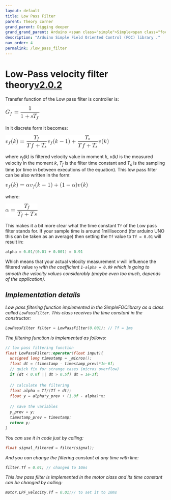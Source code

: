 ```yaml
---
layout: default
title: Low Pass Filter
parent: Theory corner
grand_parent: Digging deeper
grand_grand_parent: Arduino <span class="simple">Simple<span class="foc">FOC</span>library</span>
description: "Arduino Simple Field Oriented Control (FOC) library ."
nav_order: 4
permalink: /low_pass_filter
---
```


# Low-Pass velocity filter theory[v2.0.2](https://github.com/simplefoc/Arduino-FOC/releases)
Transfer function of the Low pass filter is controller is:

<p><img src="./extras/Images/cont_LPF.png" /></p>
In it discrete form it becomes:

<p><img src="./extras/Images/dis_LPF.png" /></p>

where <i>v<sub>f</sub>(k)</i> is filtered velocity value in moment <i>k</i>, <i>v(k)</i> is the measured velocity in the moment <i>k</i>, <i>T<sub>f</sub></i> is the filter time constant and <i>T<sub>s</sub></i> is the sampling time (or time in between executions of the equation).
This low pass filter can be also written in the form:

<p><img src="./extras/Images/LPF_alpha.png" /></p>

where:

<p><img src="./extras/Images/alpha.png" /></p>

This makes it a bit more clear what the time constant `Tf` of the Low pass filter stands for. If your sample time is around 1millisecond (for arduino UNO this can be taken as an average) then setting the
`Tf` value to `Tf = 0.01` will result in:

```cpp
alpha = 0.01/(0.01 + 0.001) = 0.91
```

Which means that your actual velocity measurement <i>v</i> will influence the filtered value <i>v<sub>f</sub><i> with the coefficient `1-alpha = 0.09` which is going to smooth the velocity values considerably (maybe even too much, depends of the application).


## Implementation details

Low pass filtering function implemented in the <span class="simple">Simple<span class="foc">FOC</span>library</span> as a class called `LowPassFilter`. 
This class receives the time constant in the constructor:
```cpp
LowPassFilter filter = LowPassFilter(0.001); // Tf = 1ms
```
The filtering function is implemented as follows:
```cpp
// low pass filtering function
float LowPassFilter::operator(float input){
  unsigned long timestamp = _micros();
  float dt = (timestamp - timestamp_prev)*1e-6f;
  // quick fix for strange cases (micros overflow)
  if (dt < 0.0f || dt > 0.5f) dt = 1e-3f;

  // calculate the filtering 
  float alpha = Tf/(Tf + dt);
  float y = alpha*y_prev + (1.0f - alpha)*x;

  // save the variables
  y_prev = y;
  timestamp_prev = timestamp;
  return y;
}
```
You can use it in code just by calling:
```cpp
float signal_filtered = filter(signal);
```
And you can change the filtering constant at any time with line:
```cpp
filter.Tf = 0.01; // changed to 10ms
```
This low pass filter is implemented in the motor class and its time constant can be changed by calling:
```cpp
motor.LPF_velocity.Tf = 0.01;// to set it to 10ms
```

